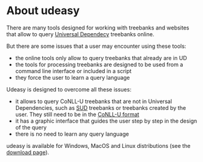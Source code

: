 # About udeasy

There are many tools designed for working with treebanks and websites
that allow to query [Universal Dependecy](https://universaldependencies.org/) treebanks online.

But there are some issues that a user may encounter using these tools:
* the online tools only allow to query treebanks that already are in UD
* the tools for processing treebanks are designed to be used from a
command line interface or included in a script
* they force the user to learn a query language

Udeasy is designed to overcome all these issues:
* it allows to query CoNLL-U treebanks that are not in Universal
Dependencies, such as [SUD](https://surfacesyntacticud.github.io/) treebanks or treebanks created by the
user. They still need to be in the [CoNLL-U format](https://universaldependencies.org/format.html)
* it has a graphic interface that guides the user step by step in the
design of the query
* there is no need to learn any query language

udeasy is available for Windows, MacOS and Linux distributions (see the [download page](download.md)).
